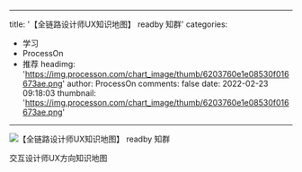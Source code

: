 
---
title: '【全链路设计师UX知识地图】 readby 知群'
categories: 
 - 学习
 - ProcessOn
 - 推荐
headimg: 'https://img.processon.com/chart_image/thumb/6203760e1e08530f016673ae.png'
author: ProcessOn
comments: false
date: 2022-02-23 09:18:03
thumbnail: 'https://img.processon.com/chart_image/thumb/6203760e1e08530f016673ae.png'
---

<div>   
<img class="thumb" alt="【全链路设计师UX知识地图】  readby 知群" src="https://img.processon.com/chart_image/thumb/6203760e1e08530f016673ae.png" referrerpolicy="no-referrer">
<p>交互设计师UX方向知识地图</p>  
</div>
            